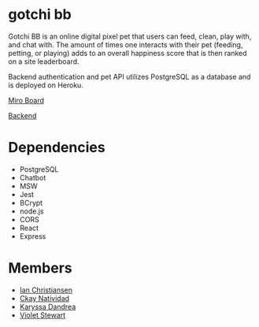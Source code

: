 # gotchi bb 

Gotchi BB is an online digital pixel pet that users can feed, clean, play with, and chat with. The amount of times one interacts with their pet (feeding, petting, or playing) adds to an overall happiness score that is then ranked on a site leaderboard.

Backend authentication and pet API utilizes PostgreSQL as a database and is deployed on Heroku.


[Miro Board](https://miro.com/app/board/uXjVO-XjP74=/?share_link_id=170071917030)

[Backend](https://github.com/Tamagotchi-Clone/gotchi-bb-backend)

# Dependencies
- PostgreSQL
- Chatbot
- MSW
- Jest
- BCrypt
- node.js
- CORS
- React
- Express

# Members
- [Ian Christiansen](https://github.com/ian-ch-jsx)
- [Ckay Natividad](https://github.com/ckaynatividad)
- [Karyssa Dandrea](https://github.com/karyssa-dandrea)
- [Violet Stewart](https://github.com/VioletKatrinStewart)

